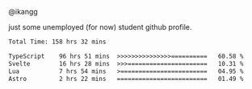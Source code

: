 @ikangg

just some unemployed (for now) student github profile.

<!--START_SECTION:waka-->

```txt
Total Time: 158 hrs 32 mins

TypeScript    96 hrs 51 mins  >>>>>>>>>>>>>>>==========   60.58 %
Svelte        16 hrs 28 mins  >>>======================   10.31 %
Lua           7 hrs 54 mins   >========================   04.95 %
Astro         2 hrs 22 mins   =========================   01.49 %
```

<!--END_SECTION:waka-->
